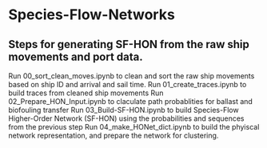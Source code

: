 # Species-Flow-Networks

## Steps for generating SF-HON from the raw ship movements and port data.

Run 00_sort_clean_moves.ipynb to clean and sort the raw ship movements based on ship ID and arrival and sail time.
Run 01_create_traces.ipynb to build traces from cleaned ship movements
Run 02_Prepare_HON_Input.ipynb to claculate path probablities for ballast and biofouling transfer
Run 03_Build-SF-HON.ipynb to build Species-Flow Higher-Order Network (SF-HON) using the probabilities and sequences from the previous step
Run 04_make_HONet_dict.ipynb to build the phyiscal network representation, and prepare the network for clustering.

